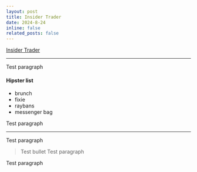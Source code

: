 ```yaml
---
layout: post
title: Insider Trader
date: 2024-8-24
inline: false
related_posts: false
---
```


[Insider Trader](https://github.com/krishpn/insidertrader)

---

Test paragraph

#### Hipster list

<ul>
    <li>brunch</li>
    <li>fixie</li>
    <li>raybans</li>
    <li>messenger bag</li>
</ul>

Test paragraph

---

Test paragraph

> Test bullet
> Test paragraph

Test paragraph
